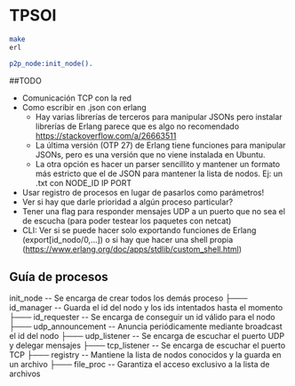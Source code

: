 # TPSOI

```sh
make
erl
```

```erlang
p2p_node:init_node().
```

##TODO
- Comunicación TCP con la red
- Como escribir en .json con erlang
  - Hay varias librerías de terceros para manipular JSONs pero instalar librerías de Erlang
  parece que es algo no recomendado https://stackoverflow.com/a/26663511
  - La última versión (OTP 27) de Erlang tiene funciones para manipular JSONs, pero es una
  versión que no viene instalada en Ubuntu.
  - La otra opción es hacer un parser sencillito y mantener un formato más estricto que el
  de JSON para mantener la lista de nodos. Ej: un .txt con NODE_ID IP PORT
- Usar registro de procesos en lugar de pasarlos como parámetros!
- Ver si hay que darle prioridad a algún proceso particular?
- Tener una flag para responder mensajes UDP a un puerto que no sea el de escucha
  (para poder testear los paquetes con netcat)
- CLI: Ver si se puede hacer solo exportando funciones de Erlang (export[id_nodo/0,...])
  o si hay que hacer una shell propia (https://www.erlang.org/doc/apps/stdlib/custom_shell.html)

## Guía de procesos
init_node           -- Se encarga de crear todos los demás proceso
├─── id_manager         -- Guarda el id del nodo y los ids intentados hasta el momento
├─── id_requester       -- Se encarga de conseguir un id válido para el nodo
├─── udp_announcement   -- Anuncia periódicamente mediante broadcast el id del nodo
├─── udp_listener   -- Se encarga de escuchar el puerto UDP y delegar mensajes
├─── tcp_listener   -- Se encarga de escuchar el puerto TCP
├─── registry       -- Mantiene la lista de nodos conocidos y la guarda en un archivo
├─── file_proc      -- Garantiza el acceso exclusivo a la lista de archivos

